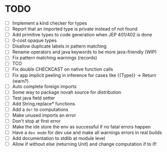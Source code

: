 # TODO

- [ ] Implement a kind checker for types
- [ ] Report that an imported type is private instead of not found
- [ ] Add primitive types to code generation when JEP 401/402 is done
- [ ] 0-cost opaque types
- [ ] Disallow duplicate labels in pattern matching
- [ ] Rename operators and java keywords to be more java-friendly (WIP)
- [ ] Fix pattern matching warnings (records)
- [ ] TCO
- [ ] Fix double CHECKCAST on native function calls
- [ ] Fix app implicit peeling in inference for cases like {{Type}} -> Return (warn?)
- [ ] Auto complete foreign imports
- [ ] Some way to package novah source for distribution
- [ ] Test java field setter
- [ ] Add String.replace* functions
- [ ] Add a `do!` to computations
- [ ] Make unused imports an error
- [ ] Don't stop at first error
- [ ] Make the ide store the env as successful if no fatal errors happen
- [ ] Have a `dev mode` for dev use and make all warnings errors in real builds
- [ ] Add documentation to stdlib at module level
- [ ] Allow if without else (returning Unit) and change computation if to if!